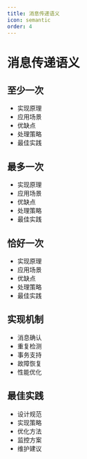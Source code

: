 ```yaml
---
title: 消息传递语义
icon: semantic
order: 4
---
```


# 消息传递语义

## 至少一次
- 实现原理
- 应用场景
- 优缺点
- 处理策略
- 最佳实践

## 最多一次
- 实现原理
- 应用场景
- 优缺点
- 处理策略
- 最佳实践

## 恰好一次
- 实现原理
- 应用场景
- 优缺点
- 处理策略
- 最佳实践

## 实现机制
- 消息确认
- 重复检测
- 事务支持
- 故障恢复
- 性能优化

## 最佳实践
- 设计规范
- 实现策略
- 优化方法
- 监控方案
- 维护建议
